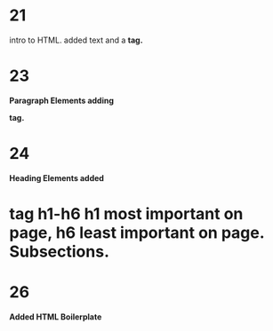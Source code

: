 # 21 
intro to HTML.
added text and a <strong> tag.

# 23
Paragraph Elements
adding <p> tag.

# 24
Heading Elements
added <h1> tag
h1-h6 h1 most important on page, h6 least important on page. Subsections.

# 26
Added HTML Boilerplate
<!DOCTYPE html>
<HTML>
<Head>
<Title>
<Body>

# 28
Added <ul> <ol> <li> and nested lists


